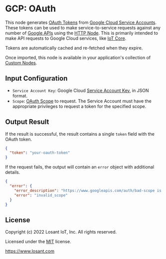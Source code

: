 # GCP: OAuth

This node generates [OAuth Tokens](https://developers.google.com/identity/protocols/OAuth2ServiceAccount) from [Google Cloud Service Accounts](https://cloud.google.com/iam/docs/creating-managing-service-accounts). These tokens can be used to make service-to-service requests against any number of [Google APIs](https://developers.google.com/apis-explorer/#p/) using the [HTTP Node](https://docs.losant.com/workflows/data/http/). This is primarily intended to make API requests to Google Cloud services, like [IoT Core](https://cloud.google.com/iot/docs/reference/rest/).

Tokens are automatically cached and re-fetched when they expire.

Once imported, this node is available in your application's collection of [Custom Nodes](https://docs.losant.com/workflows/custom-nodes/overview/).

## Input Configuration

* `Service Account Key`: Google Cloud [Service Account Key](https://cloud.google.com/iam/docs/creating-managing-service-account-keys), in JSON format.
* `Scope`: [OAuth Scope](https://developers.google.com/identity/protocols/googlescopes) to request. The Service Account must have the appropriate privileges to request a token for the specified scope.

## Output Result

If the result is successful, the result contains a single `token` field with the OAuth token.

```json
{
  "token": "your-oauth-token"
}
```

If the request fails, the output will contain an `error` object with additional details.

```json
{
  "error": {
    "error_description": "https://www.googleapis.com/auth/bad-scope is not a valid audience string.",
    "error": "invalid_scope"
  }
}
```

## License

Copyright (c) 2022 Losant IoT, Inc. All rights reserved.

Licensed under the [MIT](https://github.com/Losant/losant-templates/blob/master/LICENSE.txt) license.

https://www.losant.com
